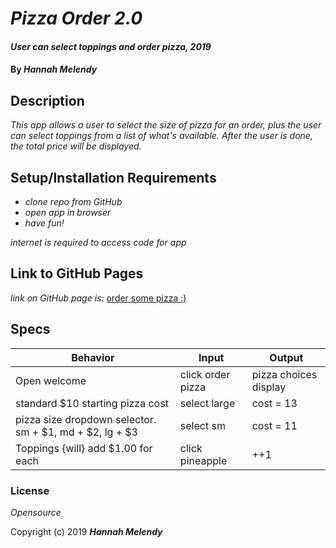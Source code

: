 # _Pizza Order 2.0_

#### _User can select toppings and order pizza, 2019_

#### By _**Hannah Melendy**_

## Description

_This app allows a user to select the size of pizza for an order, plus the user can select toppings from a list of what's available. After the user is done, the total price will be displayed._

## Setup/Installation Requirements

* _clone repo from GitHub_
* _open app in browser_
* _have fun!_

_internet is required to access code for app_

## Link to GitHub Pages

_link on GitHub page is:_
[order some pizza :)](https://github.com/H-Len/pizza-order-2.0.git)

## Specs

| Behavior | Input | Output |
| -------- | ----- | ------ |
| Open welcome | click order pizza | pizza choices display |
| standard $10 starting pizza cost | select large | cost = 13 |
| pizza size dropdown selector. sm + $1, md + $2, lg + $3 | select sm | cost = 11 |
| Toppings {will} add $1.00 for each | click pineapple | ++1 |


### License

*Opensource*

Copyright (c) 2019 **_Hannah Melendy_**
